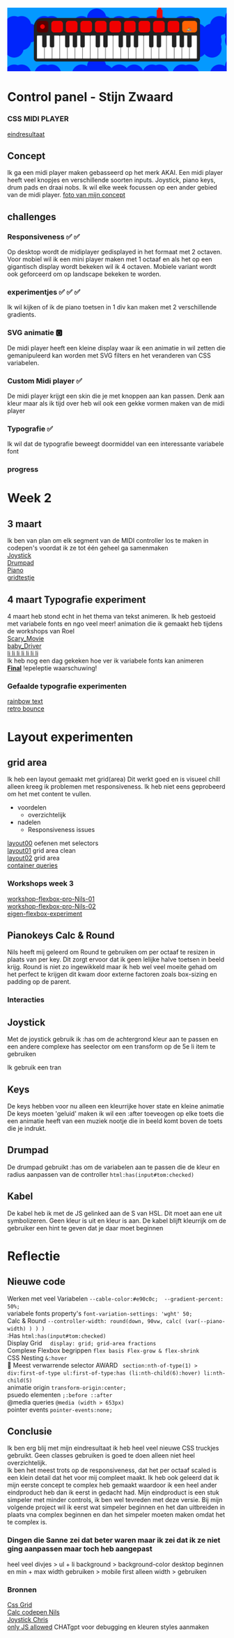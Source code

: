 ![banner](/images/keyboard.png)
# Control panel - Stijn Zwaard
### CSS MIDI PLAYER
[eindresultaat](https://stijncss.github.io/cssToTheRescueSZ/)

## Concept
Ik ga een midi player maken gebasseerd op het merk AKAI. Een midi player heeft veel knopjes en verschillende soorten inputs. Joystick, piano keys, drum pads en draai nobs. Ik wil elke week focussen op een ander gebied van de midi player. [foto van mijn concept](https://imgur.com/a/LV6PVqo)

## challenges
### Responsiveness ✅ ✅
Op desktop wordt de midiplayer gedisplayed in het formaat met 2 octaven. Voor mobiel wil ik een mini player maken met 1 octaaf en als het op een gigantisch display wordt bekeken wil ik 4 octaven. Mobiele variant wordt ook geforceerd om op landscape bekeken te worden.
### experimentjes ✅ ✅ ✅
Ik wil kijken of ik de piano toetsen in 1 div kan maken met 2 verschillende gradients.
### SVG animatie 🅾️
De midi player heeft een kleine display waar ik een animatie in wil zetten die gemanipuleerd kan worden met SVG filters en het veranderen van CSS variabelen.
### Custom Midi player ✅
De midi player krijgt een skin die je met knoppen aan kan passen. Denk aan kleur maar als ik tijd over heb wil ook een gekke vormen maken van de midi player
### Typografie ✅
Ik wil dat de typografie beweegt doormiddel van een interessante variabele font

### progress

# Week 2
## 3 maart
Ik ben van plan om elk segment van de MIDI controller los te maken in codepen's voordat ik ze tot één geheel ga samenmaken  
[Joystick](https://codepen.io/stijn_ux/pen/raNyjMN)  
[Drumpad](https://codepen.io/stijn_ux/pen/EaxWGzR)  
[Piano](https://codepen.io/stijn_ux/pen/PwopYqG)  
[gridtestje](https://codepen.io/stijn_ux/pen/PwopmvJ)  
## 4 maart Typografie experiment
4 maart heb stond echt in het thema van tekst animeren. Ik heb gestoeid met variabele fonts en ngo veel meer!
animation die ik gemaakt heb tijdens de workshops van Roel  
[Scary_Movie](https://codepen.io/stijn_ux/pen/xbxqMOm)  
[baby_Driver](https://codepen.io/stijn_ux/pen/RNwpzBQ)  
[li li li li li li li](https://codepen.io/stijn_ux/pen/XJWMOww)  
Ik heb nog een dag gekeken hoe ver ik variabele fonts kan animeren  
**[Final](https://codepen.io/stijn_ux/pen/pvoeXEG)** !epeleptie waarschuwing!

### Gefaalde typografie experimenten
[rainbow text](https://codepen.io/stijn_ux/pen/MYWpdyQ)  
[retro bounce](https://codepen.io/stijn_ux/pen/mydWYzr)  

# Layout experimenten
## grid area
Ik heb een layout gemaakt met grid(area) Dit werkt goed en is visueel chill alleen kreeg ik problemen met responsiveness. Ik heb niet eens geprobeerd om het met content te vullen.  
- voordelen
    - overzichtelijk
- nadelen
    - Responsiveness issues  
       
[layout00](https://codepen.io/stijn_ux/pen/XJWaxbp) oefenen met selectors  
[layout01](https://codepen.io/stijn_ux/pen/LEYjMxR) grid area clean  
[layout02](https://codepen.io/stijn_ux/pen/MYWrEKd) grid area  
[container queries](https://codepen.io/stijn_ux/pen/YPzxOZQ)  
  
### Workshops week 3
[workshop-flexbox-pro-Nils-01](https://codepen.io/stijn_ux/pen/OPJxRvE)  
[workshop-flexbox-pro-Nils-02](https://codepen.io/stijn_ux/pen/pvoWEGM)  
[eigen-flexbox-experiment](https://codepen.io/stijn_ux/pen/mydBqZO)  

## Pianokeys Calc & Round
Nils heeft mij geleerd om Round te gebruiken om per octaaf te resizen in plaats van per key. Dit zorgt ervoor dat ik geen lelijke halve toetsen in beeld krijg. Round is niet zo ingewikkeld maar ik heb wel veel moeite gehad om het perfect te krijgen dit kwam door externe factoren zoals box-sizing en padding op de parent.

### Interacties
## Joystick
Met de joystick gebruik ik :has om de achtergrond kleur aan te passen en een andere complexe has seelector om een transform op de 5e li item te gebruiken

Ik gebruik een tran
## Keys
De keys hebben voor nu alleen een kleurrijke hover state en kleine animatie 
De keys moeten 'geluid' maken ik wil een :after toeveogen op elke toets die een animatie heeft van een muziek nootje die in beeld komt boven de toets die je indrukt. 
## Drumpad
De drumpad gebruikt :has om de variabelen aan te passen die de kleur en radius aanpassen van de controller `html:has(input#tom:checked)`
## Kabel
De kabel heb ik met de JS gelinked aan de S van HSL. Dit moet aan ene uit symbolizeren. Geen kleur is uit en kleur is aan. De kabel blijft kleurrijk om de gebruiker een hint te geven dat je daar moet beginnen

# Reflectie
## Nieuwe code
Werken met veel Variabelen `--cable-color:#e90c0c;  --gradient-percent: 50%;`  
variabele fonts property's `font-variation-settings: 'wght' 50;`  
Calc & Round `--controller-width: round(down, 90vw, calc( (var(--piano-width) ) ) )`  
:Has `html:has(input#tom:checked)`  
Display Grid `  display: grid; grid-area fractions`  
Complexe Flexbox begrippen `flex basis Flex-grow & flex-shrink`  
CSS Nesting `&:hover`  
🤯 Meest verwarrende selector AWARD ` section:nth-of-type(1) > div:first-of-type ul:first-of-type:has (li:nth-child(6):hover) li:nth-child(5)`  
animatie origin `transform-origin:center;`  
psuedo elementen `;:before ::after`  
@media queries `@media (width > 653px)`  
pointer events `pointer-events:none;`  

## Conclusie
Ik ben erg blij met mijn eindresultaat ik heb heel veel nieuwe CSS truckjes gebruikt. Geen classes gebruiken is goed te doen alleen niet heel overzichtelijk.  
Ik ben het meest trots op de responsiveness, dat het per octaaf scaled is een klein detail dat het voor mij compleet maakt.  Ik heb ook geleerd dat ik mijn eerste concept te complex heb gemaakt waardoor ik een heel ander eindproduct heb dan ik eerst in gedacht had. Mijn eindproduct is een stuk simpeler met minder controls, ik ben wel tevreden met deze versie. Bij mijn volgende project wil ik eerst wat simpeler beginnen en het dan uitbreiden in plaats vna complex beginnen en dan het simpeler moeten maken omdat het te complex is.

### Dingen die Sanne zei dat beter waren maar ik zei dat ik ze niet ging aanpassen maar toch heb aangepast
heel veel divjes > ul + li
background > background-color 
desktop beginnen en min + max width gebruiken > mobile first alleen width > gebruiken  
### Bronnen
[Css Grid](https://css-tricks.com/snippets/css/complete-guide-grid/)  
 [Calc codepen Nils](https://codepen.io/enbee81/pen/zxYEwKZ?editors=1100)  
 [Joystick Chris](https://codepen.io/Christian199815/pen/YPzZpeq?editors=1100)  
 [only JS allowed](https://codepen.io/shooft/pen/LYaexbj)
 CHATgpt voor debugging en kleuren styles aanmaken